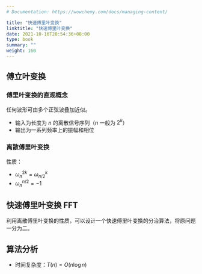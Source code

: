 ```yaml
---
# Documentation: https://wowchemy.com/docs/managing-content/

title: "快速傅里叶变换"
linktitle: "快速傅里叶变换"
date: 2021-10-16T20:54:36+08:00
type: book
summary: ""
weight: 160
---
```


<!--more-->

## 傅立叶变换

### 傅里叶变换的直观概念

任何波形可由多个正弦波叠加近似。

- 输入为长度为 $n$ 的离散信号序列（$n$ 一般为 $2^k$）
- 输出为一系列频率上的振幅和相位

### 离散傅里叶变换

性质：

- $\omega_{n}^{2k} = \omega_{n/2}^{k}$
- $\omega_{n}^{n/2} = -1$

## 快速傅里叶变换 FFT

利用离散傅里叶变换的性质，可以设计一个快速傅里叶变换的分治算法，将原问题一分为二。

## 算法分析

- 时间复杂度：$T(n) = O(n \log {n})$